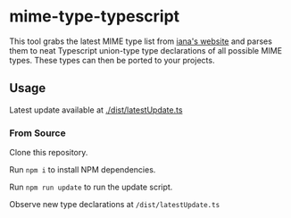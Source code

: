 # mime-type-typescript

This tool grabs the latest MIME type list from [iana's website](https://www.iana.org/assignments/media-types/media-types.xhtml) and parses them to neat Typescript union-type type declarations of all possible MIME types. These types can then be ported to your projects.

## Usage

Latest update available at [./dist/latestUpdate.ts](./dist/latestUpdate.ts)

### From Source

Clone this repository.

Run `npm i` to install NPM dependencies.

Run `npm run update` to run the update script.

Observe new type declarations at `/dist/latestUpdate.ts`
